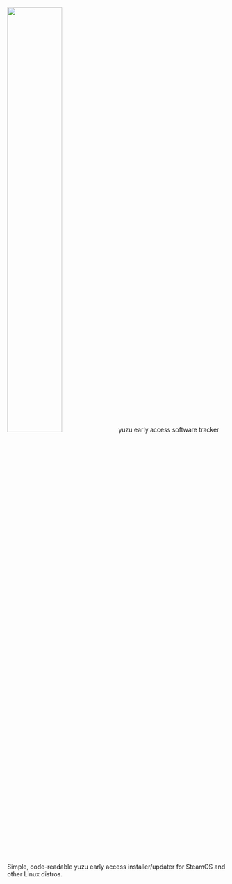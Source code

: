 <img src="https://github.com/styromaniac/YEAST/assets/43807387/49ad866a-637b-456a-b045-083adb25026f.png" height="50%">
yuzu early access software tracker

Simple, code-readable yuzu early access installer/updater for SteamOS and other Linux distros.
